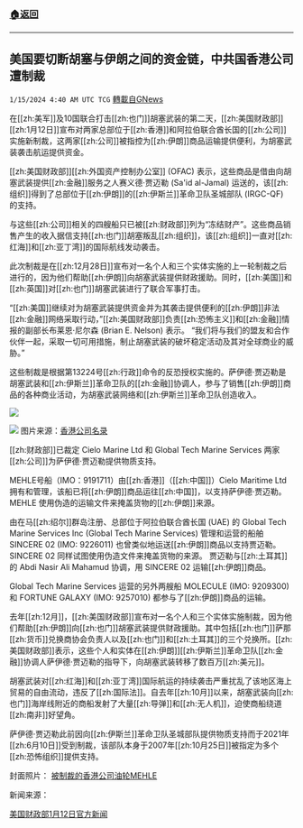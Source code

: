###  [:house:返回](README.md)
---


## 美国要切断胡塞与伊朗之间的资金链，中共国香港公司遭制裁
`1/15/2024 4:40 AM UTC TCG` [轉載自GNews](https://gnews.org/articles/2219288)

在[[zh:美军]]及10国联合打击[[zh:也门]]胡塞武装的第二天，[[zh:美国财政部]][[zh:1月12日]]宣布对两家总部位于[[zh:香港]]和阿拉伯联合酋长国的[[zh:公司]]实施新制裁，这两家[[zh:公司]]被指控为[[zh:伊朗]]商品运输提供便利，为胡塞武装袭击航运提供资金。

[[zh:美国财政部]][[zh:外国资产控制办公室]] (OFAC) 表示，这些商品是借由向胡塞武装提供[[zh:金融]]服务之人赛义德·贾迈勒 (Sa'id al-Jamal) 运送的，该[[zh:组织]]得到了总部位于[[zh:伊朗]]的[[zh:伊斯兰]]革命卫队圣城部队 (IRGC-QF) 的支持。

与这些[[zh:公司]]相关的四艘船只已被[[zh:财政部]]列为“冻结财产”。这些商品销售产生的收入据信支持[[zh:也门]]胡塞叛乱[[zh:组织]]，该[[zh:组织]]一直对[[zh:红海]]和[[zh:亚丁湾]]的国际航线发动袭击。

此次制裁是在[[zh:12月28日]]宣布对一名个人和三个实体实施的上一轮制裁之后进行的，因为他们帮助[[zh:伊朗]]向胡塞武装提供财政援助。同时，[[zh:美国]]和[[zh:英国]]对[[zh:也门]]胡塞武装进行了联合军事打击。

“[[zh:美国]]继续对为胡塞武装提供资金并为其袭击提供便利的[[zh:伊朗]]非法[[zh:金融]]网络采取行动，”[[zh:美国财政部]]负责[[zh:恐怖主义]]和[[zh:金融]]情报的副部长布莱恩·尼尔森 (Brian E. Nelson) 表示。 “我们将与我们的盟友和合作伙伴一起，采取一切可用措施，制止胡塞武装的破坏稳定活动及其对全球商业的威胁。”

这些制裁是根据第13224号[[zh:行政]]命令的反恐授权实施的。萨伊德·贾迈勒是胡塞武装和[[zh:伊斯兰]]革命卫队的[[zh:金融]]协调人，参与了销售[[zh:伊朗]]商品的各种商业活动，为胡塞武装网络和[[zh:伊斯兰]]革命卫队创造收入。 


![](ipfs://Qmf54ppccrSJqTRPcuc3fBf1rgme7MetYBB7htS5MTD7bn?.png)

![](ipfs://QmRiQWnZavhDc7HUWwkwVguugbze92d1zigwjVAbpc8GRt?.png)
图片来源：[香港公司名录](https://www.ltddir.com/company?utm_source=cielo-maritime-limited)


[[zh:财政部]]已裁定 Cielo Marine Ltd 和 Global Tech Marine Services 两家[[zh:公司]]为萨伊德·贾迈勒提供物质支持。

MEHLE号船（IMO：9191711）由[[zh:香港]]（[[zh:中国]]）Cielo Maritime Ltd 拥有和管理，该船已将[[zh:伊朗]]商品运往[[zh:中国]]，以支持萨伊德·贾迈勒。 MEHLE 使用伪造的运输文件来掩盖货物的[[zh:伊朗]]来源。

由在马[[zh:绍尔]]群岛注册、总部位于阿拉伯联合酋长国 (UAE) 的 Global Tech Marine Services Inc (Global Tech Marine Services) 管理和运营的船舶 SINCERE 02 (IMO: 9226011) 也曾类似地运送[[zh:伊朗]]商品以支持贾迈勒。 SINCERE 02 同样试图使用伪造文件来掩盖货物的来源。 贾迈勒与[[zh:土耳其]]的 Abdi Nasir Ali Mahamud 协调，用 SINCERE 02 运输[[zh:伊朗]]商品。 

Global Tech Marine Services 运营的另外两艘船 MOLECULE (IMO: 9209300) 和 FORTUNE GALAXY (IMO: 9257010) 都参与了[[zh:伊朗]]商品的运输。

去年[[zh:12月]]，[[zh:美国财政部]]宣布对一名个人和三个实体实施制裁，因为他们帮助[[zh:伊朗]]向[[zh:也门]]胡塞武装提供财政援助。其中包括[[zh:也门]]萨那[[zh:货币]]兑换商协会负责人以及[[zh:也门]]和[[zh:土耳其]]的三个兑换所。[[zh:美国财政部]]表示，这些个人和实体在[[zh:伊朗]][[zh:伊斯兰]]革命卫队[[zh:金融]]协调人萨伊德·贾迈勒的指导下，向胡塞武装转移了数百万[[zh:美元]]。

胡塞武装对[[zh:红海]]和[[zh:亚丁湾]]国际航运的持续袭击严重扰乱了该地区海上贸易的自由流动，违反了[[zh:国际法]]。自去年[[zh:10月]]以来，胡塞武装向[[zh:也门]]海岸线附近的商船发射了大量[[zh:导弹]]和[[zh:无人机]]，迫使商船绕道[[zh:南非]]好望角。

萨伊德·贾迈勒此前因向[[zh:伊斯兰]]革命卫队圣城部队提供物质支持而于2021年[[zh:6月10日]]受到制裁，该部队本身于2007年[[zh:10月25日]]被指定为多个[[zh:恐怖组织]]提供支持。

封面照片：
[被制裁的香港公司油轮MEHLE](https://www.marinetraffic.com/en/ais/details/ships/shipid:211169/mmsi:352002537/imo:9191711/vessel:MEHLE)

新闻来源：

[美国财政部1月12日官方新闻](https://home.treasury.gov/news/press-releases/jy2022)


